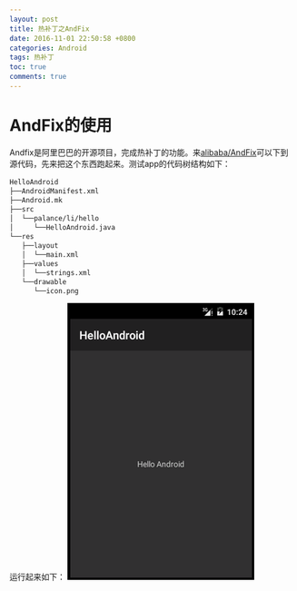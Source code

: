 ```yaml
---
layout: post
title: 热补丁之AndFix
date: 2016-11-01 22:50:58 +0800
categories: Android
tags: 热补丁
toc: true
comments: true
---
```

# AndFix的使用
Andfix是阿里巴巴的开源项目，完成热补丁的功能。来[alibaba/AndFix](https://github.com/alibaba/AndFix)可以下到源代码，先来把这个东西跑起来。测试app的代码树结构如下：<!-- more -->
```
HelloAndroid
├──AndroidManifest.xml
├──Android.mk
├──src
│  └──palance/li/hello
│     └──HelloAndroid.java
└──res
   ├──layout
   │  └──main.xml
   ├──values
   │  └──strings.xml
   └──drawable
      └──icon.png 
```
运行起来如下：
![测试app被patch前](1101AndFix/img01.png)

